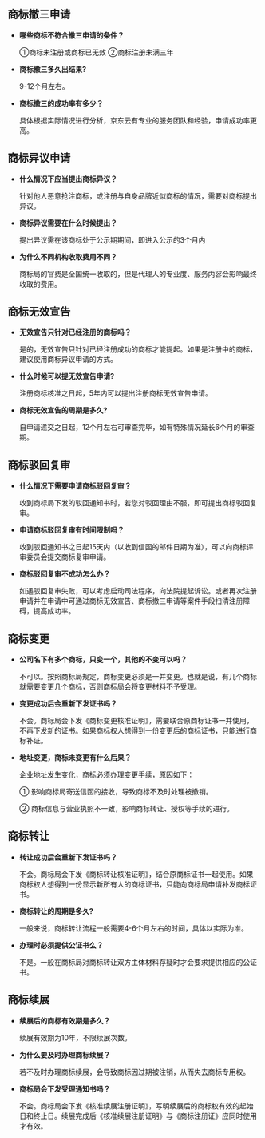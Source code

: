 ## 商标撤三申请
- **哪些商标不符合撤三申请的条件？**

  ①商标未注册或商标已无效  ②商标注册未满三年

- **商标撤三多久出结果?**

  9-12个月左右。

- **商标撤三的成功率有多少？**

  具体根据实际情况进行分析，京东云有专业的服务团队和经验，申请成功率更高。

## 商标异议申请

- **什么情况下应当提出商标异议？**

  针对他人恶意抢注商标，或注册与自身品牌近似商标的情况，需要对商标提出异议。

- **商标异议需要在什么时候提出？**

  提出异议需在该商标处于公示期期间，即进入公示的3个月内

- **为什么不同机构收取费用不同？**

  商标局的官费是全国统一收取的，但是代理人的专业度、服务内容会影响最终收取的费用。

## 商标无效宣告

- **无效宣告只针对已经注册的商标吗？**
  
  是的，无效宣告只针对已经注册成功的商标才能提起。如果是注册中的商标，建议使用商标异议申请的方式。

- **什么时候可以提无效宣告申请?**

  注册商标核准之日起，5年内可以提出注册商标无效宣告申请。

- **商标无效宣告的周期是多久?**

  自申请递交之日起，12个月左右可审查完毕，如有特殊情况延长6个月的审查期。

## 商标驳回复审

- **什么情况下需要申请商标驳回复审？**

  收到商标局下发的驳回通知书时，若您对驳回理由不服，即可提出商标驳回复审。

- **申请商标驳回复审有时间限制吗？**

  收到驳回通知书之日起15天内（以收到信函的邮件日期为准），可以向商标评审委员会提交商标复审申请。

- **商标驳回复审不成功怎么办？**

  如遇驳回复审失败，可以考虑启动司法程序，向法院提起诉讼。或者再次注册申请并在申请中可通过商标无效宣告、商标撤三申请等案件手段扫清注册障碍，提高成功率。

## 商标变更

- **公司名下有多个商标，只变一个，其他的不变可以吗？**

  不可以。按照商标局规定，商标变更必须是一并变更。也就是说，有几个商标就需要变更几个商标，否则商标局会将变更材料不予受理。

- **变更成功后会重新下发证书吗？**

  不会。商标局会下发《商标变更核准证明》，需要联合原商标证书一并使用，不再下发新的证书。如果商标权人想得到一份变更后的商标证书，只能进行商标补证。

- **地址变更，商标未变更有什么后果？**

  企业地址发生变化，商标必须办理变更手续，原因如下：

  ① 影响商标局寄送信函的接收，导致商标不及时处理被撤销。

  ② 商标信息与营业执照不一致，影响商标转让、授权等手续的进行。

## 商标转让

- **转让成功后会重新下发证书吗？**

  不会。商标局会下发《商标转让核准证明》，结合原商标证书一起使用。如果商标权人想得到一份显示新所有人的商标证书，只能向商标局申请补发商标证书。

- **商标转让的周期是多久?**
 
  一般来说，商标转让流程一般需要4-6个月左右的时间，具体以实际为准。

- **办理时必须提供公证书么？**

  不是。一般在商标局对商标转让双方主体材料存疑时才会要求提供相应的公证书。

## 商标续展

- **续展后的商标有效期是多久？**

  续展有效期为10年，不限续展次数。

- **为什么要及时办理商标续展？**

  若不及时办理商标续展，会导致商标因过期被注销，从而失去商标专用权。

- **商标局会下发受理通知书吗？**

  不会。商标局会下发《核准续展注册证明》，写明续展后的商标权有效的起始日和终止日。续展完成后《核准续展注册证明》与《商标注册证》应同时使用才有效。

